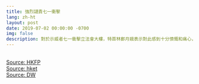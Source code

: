 ```yaml
---
title: 強烈讉責七一衝擊
lang: zh-ht
layout: post
date: 2019-07-02 00:00:00 -0700
img: false
description: 對於示威者七一衝擊立法會大樓，特首林鄭月娥表示對此感到十分憤慨和痛心，予以強烈讉責。港澳辦發聲明指，事件是對一國兩制底線的公然挑戰，堅決支持港府和警方依法追究。
---
```


<br>[Source: HKFP](https://www.hongkongfp.com/2019/07/02/breaking-tear-gas-deployed-police-clear-admiralty-protesters/)
<br>[Source: hket](https://topick.hket.com/article/2389842/%E6%9E%97%E9%84%AD%E5%BC%B7%E7%83%88%E8%AE%89%E8%B2%AC%E4%B8%83%E4%B8%80%E8%A1%9D%E6%93%8A%E7%AB%8B%E6%B3%95%E6%9C%83%E3%80%80%E6%B8%AF%E6%BE%B3%E8%BE%A6%EF%BC%9A%E5%85%AC%E7%84%B6%E6%8C%91%E6%88%B0%E4%B8%80%E5%9C%8B%E5%85%A9%E5%88%B6%E5%BA%95%E7%B7%9A)
<br>[Source: DW](https://www.dw.com/zh/%E6%9E%97%E9%83%91%E8%B0%B4%E8%B4%A3%E6%9E%81%E7%AB%AF%E6%9A%B4%E5%8A%9B-%E5%8C%97%E4%BA%AC%E6%89%B9%E7%BE%8E%E6%AC%A7%E8%B5%A4%E8%A3%B8%E5%8F%8C%E6%A0%87/a-49423524)